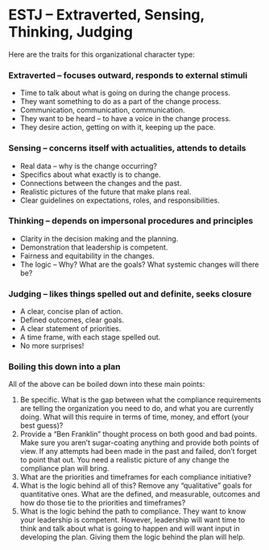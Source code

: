 # ESTJ – Extraverted, Sensing, Thinking, Judging

Here are the traits for this organizational character type:

### Extraverted – focuses outward, responds to external stimuli

* Time to talk about what is going on during the change process.
* They want something to do as a part of the change process.
* Communication, communication, communication.
* They want to be heard – to have a voice in the change process.
* They desire action, getting on with it, keeping up the pace.

### Sensing – concerns itself with actualities, attends to details

* Real data – why is the change occurring?
* Specifics about what exactly is to change.
* Connections between the changes and the past.
* Realistic pictures of the future that make plans real.
* Clear guidelines on expectations, roles, and responsibilities.

### Thinking – depends on impersonal procedures and principles

* Clarity in the decision making and the planning.
* Demonstration that leadership is competent.
* Fairness and equitability in the changes.
* The logic – Why? What are the goals? What systemic changes will there be?

### Judging – likes things spelled out and definite, seeks closure

* A clear, concise plan of action.
* Defined outcomes, clear goals.
* A clear statement of priorities.
* A time frame, with each stage spelled out.
* No more surprises!

### Boiling this down into a plan

All of the above can be boiled down into these main points:

1. Be specific. What is the gap between what the compliance requirements are telling the organization you need to do, and what you are currently doing. What will this require in terms of time, money, and effort \(your best guess\)?
2. Provide a “Ben Franklin” thought process on both good and bad points. Make sure you aren’t sugar-coating anything and provide both points of view. If any attempts had been made in the past and failed, don’t forget to point that out. You need a realistic picture of any change the compliance plan will bring.
3. What are the priorities and timeframes for each compliance initiative?
4. What is the logic behind all of this? Remove any “qualitative” goals for quantitative ones. What are the defined, and measurable, outcomes and how do those tie to the priorities and timeframes?
5. What is the logic behind the path to compliance. They want to know your leadership is competent. However, leadership will want time to think and talk about what is going to happen and will want input in developing the plan. Giving them the logic behind the plan will help.

